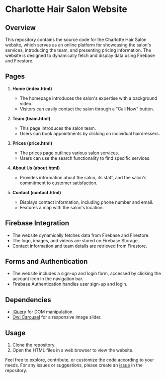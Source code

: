 # Charlotte Hair Salon Website

## Overview

This repository contains the source code for the Charlotte Hair Salon website, which serves as an online platform for showcasing the salon's services, introducing the team, and presenting pricing information. The website is designed to dynamically fetch and display data using Firebase and Firestore.

## Pages

1. **Home (index.html)**
   - The homepage introduces the salon's expertise with a background video.
   - Visitors can easily contact the salon through a "Call Now" button.

2. **Team (team.html)**
   - This page introduces the salon team.
   - Users can book appointments by clicking on individual hairdressers.

3. **Prices (price.html)**
   - The prices page outlines various salon services.
   - Users can use the search functionality to find specific services.

4. **About Us (about.html)**
   - Provides information about the salon, its staff, and the salon's commitment to customer satisfaction.

5. **Contact (contact.html)**
   - Displays contact information, including phone number and email.
   - Features a map with the salon's location.

## Firebase Integration

- The website dynamically fetches data from Firebase and Firestore.
- The logo, images, and videos are stored on Firebase Storage.
- Contact information and team details are retrieved from Firestore.

## Forms and Authentication

- The website includes a sign-up and login form, accessed by clicking the account icon in the navigation bar.
- Firebase Authentication handles user sign-up and login.

## Dependencies

- [jQuery](https://jquery.com/) for DOM manipulation.
- [Owl Carousel](https://owlcarousel2.github.io/OwlCarousel2/) for a responsive image slider.

## Usage

1. Clone the repository.
2. Open the HTML files in a web browser to view the website.

Feel free to explore, contribute, or customize the code according to your needs. For any issues or suggestions, please create an [issue](link-to-issues) in the repository.
